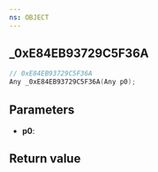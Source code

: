 ```yaml
---
ns: OBJECT
---
```

## _0xE84EB93729C5F36A

```c
// 0xE84EB93729C5F36A
Any _0xE84EB93729C5F36A(Any p0);
```


## Parameters
* **p0**: 

## Return value
